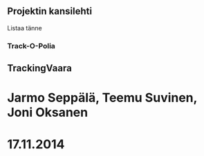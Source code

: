 
## Projektin kansilehti 

Listaa tänne

### Track-O-Polia
## TrackingVaara
# Jarmo Seppälä, Teemu Suvinen, Joni Oksanen
# 17.11.2014
